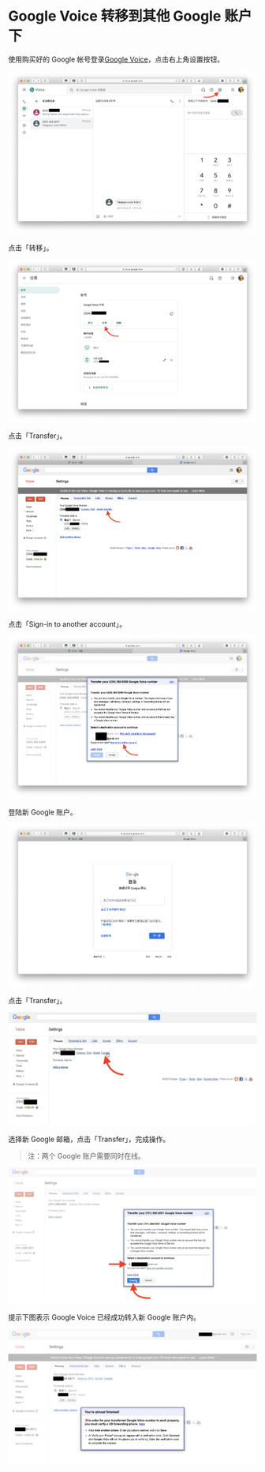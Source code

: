 # Google Voice 转移到其他 Google 账户下

使用购买好的 Google 帐号登录[Google Voice](https://voice.google.com/u/0/messages)，点击右上角设置按钮。
   
![](pic/01.png)

点击「转移」。

![](pic/02.png)


点击「Transfer」。


![](pic/03.png)


点击「Sign-in to another account」。



![](pic/04.png)



登陆新 Google 账户。



![](pic/05.png)



点击「Transfer」。



![](pic/06.png)



选择新 Google 邮箱，点击「Transfer」，完成操作。

> 注：两个 Google 账户需要同时在线。



![](pic/07.png)

提示下图表示 Google Voice 已经成功转入新 Google 账户内。

![](pic/08.png)
